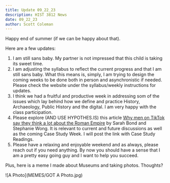 ```yaml
---
title: Update 09_22_23
description: HIST 3812 News
date: 09_22_23
author: Scott Coleman
---
```


Happy end of summer (if we can be happy about that).

Here are a few updates:
1. I am still sans baby. My partner is not impressed that this child is taking its sweet time. 
2. I am adjusting the syllabus to reflect the current progress and that I am still sans baby. What this means is, simply, I am trying to design the coming weeks to be done both in person and asynchronistic if needed. Please check the website under the syllabus/weekly instructions for updates. 
3. I think we had a fruitful and productive week in addressing som of the issues which lay behind how we define and practice History, Archaeology, Public History and the digital. I am very happy with the class participation. 
4. Please explore (AND USE HYPOTHES.IS) this article [Why men on TikTok say they think a lot about the Roman Empire](https://www.msnbc.com/opinion/msnbc-opinion/men-roman-empire-tiktok-trend-rcna105780) by Sarah Bond and Stephanie Wong. It is relevant to current and future discussions as well as the coming Case Study Week. I will post the link with Case Study Readings.
5. Please have a relaxing and enjoyable weekend and as always, please reach out if you need anything. By now you should have a sense that I am a pretty easy going guy and I want to help you succeed. 

Plus, here is a meme I made about Museums and taking photos. Thoughts?

![A Photo](MEMES/GOT A Photo.jpg)
